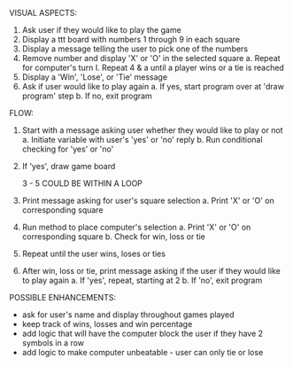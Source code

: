VISUAL ASPECTS:

1. Ask user if they would like to play the game
2. Display a ttt board with numbers 1 through 9 in each square
3. Display a message telling the user to pick one of the numbers
4. Remove number and display 'X' or 'O' in the selected square
    a. Repeat for computer's turn
        I. Repeat 4 & a until a player wins or a tie is reached
5. Display a 'Win', 'Lose', or 'Tie' message
6. Ask if user would like to play again
    a. If yes, start program over at 'draw program' step
    b. If no, exit program
    
FLOW:

1. Start with a message asking user whether they would like to play or not
    a. Initiate variable with user's 'yes' or 'no' reply
    b. Run conditional checking for 'yes' or 'no'
2. If 'yes', draw game board

    3 - 5 COULD BE WITHIN A LOOP
3. Print message asking for user's square selection
    a. Print 'X' or 'O' on corresponding square
4. Run method to place computer's selection
    a. Print 'X' or 'O' on corresponding square
    b. Check for win, loss or tie
5. Repeat until the user wins, loses or ties

6. After win, loss or tie, print message asking if the user if they would like to play again
    a. If 'yes', repeat, starting at 2
    b. If 'no', exit program
    
POSSIBLE ENHANCEMENTS:

- ask for user's name and display throughout games played
- keep track of wins, losses and win percentage
- add logic that will have the computer block the user if they have 2 symbols in a row
- add logic to make computer unbeatable - user can only tie or lose
        
        
    